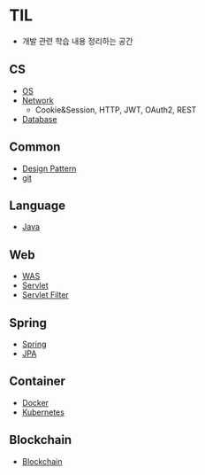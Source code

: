 # TIL

* 개발 관련 학습 내용 정리하는 공간



## CS

*  [OS](Computer-Science/OS/README.md)
*  [Network](Network/README.md)
   *  Cookie&Session, HTTP, JWT, OAuth2, REST
*  [Database](DB/README.md) 




## Common

*  [Design Pattern](Design-Pattern/README.md)
*  [git](git/README.md) 



## Language

*  [Java](Language/Java/README.md) 



## Web

* [WAS](WEB/WAS/WAS.md)
* [Servlet](WEB/Servlet/Servlet/Servlet.md)
* [Servlet Filter](WEB/Servlet/Servlet-Filter/Servlet-Filter.md) 



## Spring

*  [Spring](Spring/README.md)
*  [JPA](Spring/JPA/README.md)



## Container

*   [Docker](Docker/README.md)
*   [Kubernetes](Kubernetes/README.md)



## Blockchain

* [Blockchain](Blockchain/README.md) 
